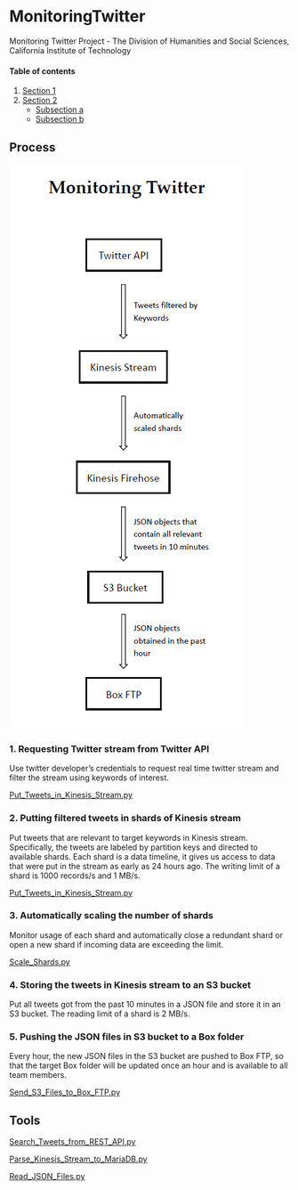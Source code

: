 # MonitoringTwitter
Monitoring Twitter Project - The Division of Humanities and Social Sciences, California Institute of Technology

#### Table of contents

1. [Section 1](#section-1)
2. [Section 2](#section-2)
    - [Subsection a](#subsection-a)
    - [Subsection b](#subsection-b)

## Process
![flow chart](./monitoringtwitter.png)

### 1.	Requesting Twitter stream from Twitter API
Use twitter developer’s credentials to request real time twitter stream and filter the stream using keywords of interest.

[Put_Tweets_in_Kinesis_Stream.py](./Put_Tweets_in_Kinesis_Stream.py)

### 2.	Putting filtered tweets in shards of Kinesis stream
Put tweets that are relevant to target keywords in Kinesis stream. Specifically, the tweets are labeled by partition keys and directed to available shards. Each shard is a data timeline, it gives us access to data that were put in the stream as early as 24 hours ago. The writing limit of a shard is 1000 records/s and 1 MB/s.

[Put_Tweets_in_Kinesis_Stream.py](./Put_Tweets_in_Kinesis_Stream.py)

### 3.	Automatically scaling the number of shards
Monitor usage of each shard and automatically close a redundant shard or open a new shard if incoming data are exceeding the limit.

[Scale_Shards.py](./Scale_Shards.py)

### 4.	Storing the tweets in Kinesis stream to an S3 bucket
Put all tweets got from the past 10 minutes in a JSON file and store it in an S3 bucket. The reading limit of a shard is 2 MB/s.

### 5.	Pushing the JSON files in S3 bucket to a Box folder
Every hour, the new JSON files in the S3 bucket are pushed to Box FTP, so that the target Box folder will be updated once an hour and is available to all team members.

[Send_S3_Files_to_Box_FTP.py](./Send_S3_Files_to_Box_FTP.py)

## Tools
[Search_Tweets_from_REST_API.py](./Search_Tweets_from_REST_API.py)

[Parse_Kinesis_Stream_to_MariaDB.py](./Parse_Kinesis_Stream_to_MariaDB.py)

[Read_JSON_Files.py](./Read_JSON_Files.py)
